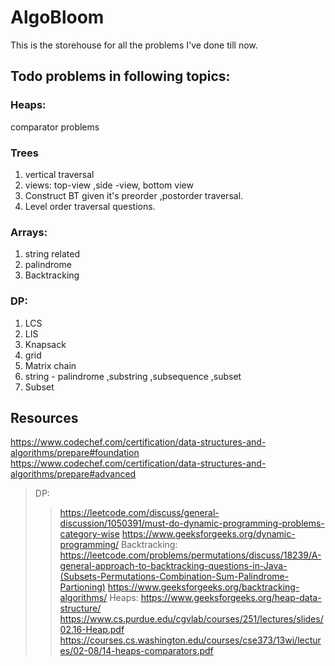 # AlgoBloom

This is the storehouse for all the problems I've done till now.

## Todo problems in following topics:
### Heaps:
comparator problems

### Trees

1. vertical traversal
2. views: top-view ,side -view, bottom view
3. Construct BT given it's preorder ,postorder traversal.
4. Level order traversal questions.

### Arrays:
1. string related
2. palindrome
3. Backtracking

### DP:
1. LCS
2. LIS
3. Knapsack
4. grid
5. Matrix chain
6. string - palindrome ,substring ,subsequence ,subset
7. Subset 

## Resources
https://www.codechef.com/certification/data-structures-and-algorithms/prepare#foundation
https://www.codechef.com/certification/data-structures-and-algorithms/prepare#advanced
> DP:
>> https://leetcode.com/discuss/general-discussion/1050391/must-do-dynamic-programming-problems-category-wise
https://www.geeksforgeeks.org/dynamic-programming/
> Backtracking:
>> https://leetcode.com/problems/permutations/discuss/18239/A-general-approach-to-backtracking-questions-in-Java-(Subsets-Permutations-Combination-Sum-Palindrome-Partioning)
https://www.geeksforgeeks.org/backtracking-algorithms/
> Heaps:
>>https://www.geeksforgeeks.org/heap-data-structure/
https://www.cs.purdue.edu/cgvlab/courses/251/lectures/slides/02.16-Heap.pdf
https://courses.cs.washington.edu/courses/cse373/13wi/lectures/02-08/14-heaps-comparators.pdf


